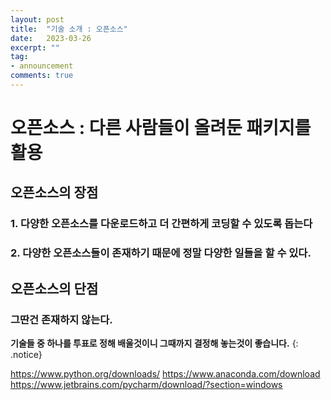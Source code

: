 ```yaml
---
layout: post
title:  "기술 소개 : 오픈소스"
date:   2023-03-26
excerpt: ""
tag:
- announcement
comments: true
---
```


# 오픈소스 : 다른 사람들이 올려둔 패키지를 활용

## 오픈소스의 장점
### 1. 다양한 오픈소스를 다운로드하고 더 간편하게 코딩할 수 있도록 돕는다
### 2. 다양한 오픈소스들이 존재하기 때문에 정말 다양한 일들을 할 수 있다.

## 오픈소스의 단점
### 그딴건 존재하지 않는다.

**기술들 중 하나를 투표로 정해 배울것이니 그때까지 결정해 놓는것이 좋습니다.**
{: .notice}

https://www.python.org/downloads/
https://www.anaconda.com/download
https://www.jetbrains.com/pycharm/download/?section=windows
